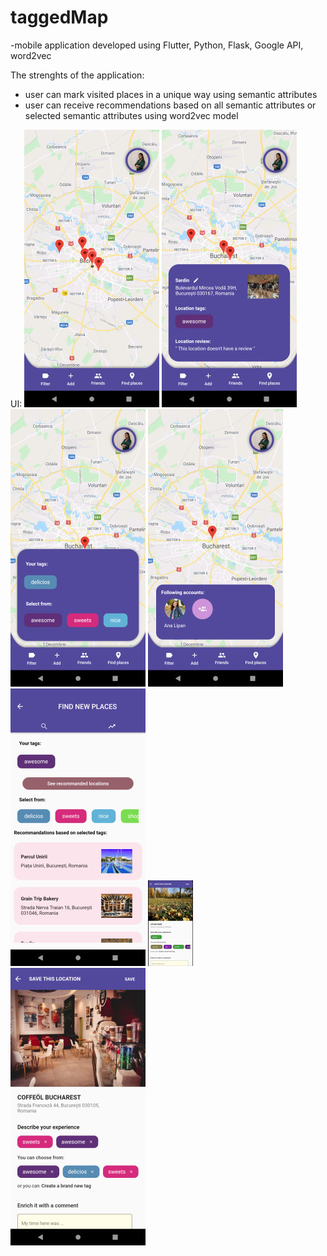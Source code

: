 # taggedMap

-mobile application developed using Flutter, Python, Flask, Google API, word2vec

The strenghts of the application:
- user can mark visited places in a unique way using semantic attributes
- user can receive recommendations based on all semantic attributes or selected semantic attributes using word2vec model

UI:
![Image of Yaktocat](https://github.com/ramonaistoc/taggedMap/blob/master/Photos/homepage.jpg)
![Image of Yaktocat](https://github.com/ramonaistoc/taggedMap/blob/master/Photos/pinscontainer.jpg)
![Image of Yaktocat](https://github.com/ramonaistoc/taggedMap/blob/master/Photos/filter.jpg)
![Image of Yaktocat](https://github.com/ramonaistoc/taggedMap/blob/master/Photos/friendsmap.jpg)
![Image of Yaktocat](https://github.com/ramonaistoc/taggedMap/blob/master/Photos/recommandations.jpg)
![Image of Yaktocat](https://github.com/ramonaistoc/taggedMap/blob/master/Photos/tags.jpg)
![Image of Yaktocat](https://github.com/ramonaistoc/taggedMap/blob/master/Photos/addtagpageapp.jpg)

